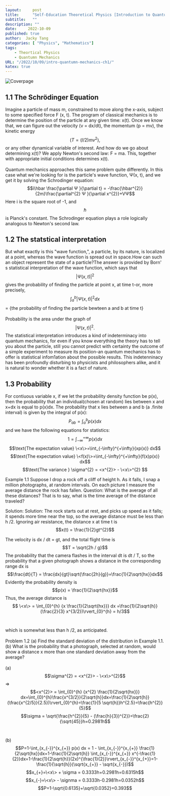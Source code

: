 ```yaml
---
layout:     post
title:      "Self-Education Theoretical Physics [Introduction to Quantumn Mechanics] Chapter 1: The Wave Function"
subtitle:   ""
description: ""
date:     2022-10-09
published: true
author:  Jacky Tang
categories: [ "Physics", "Mathematics"]
tags:
    - Theortical Physics
    - Quantumn Mechanics
URL: "/2022/10/09/intro-quantumn-mechanics-ch1/"
katex: true
---
```


<!--more-->
![Coverpage](/img/intro-quantumn-mechanics/cover.png)
  ##  1.1 The Schrödinger Equation
Imagine a particle of mass m, constrained to move along the x-axis, subject to some specified force F (x, t). The program of classical mechanics is to determine the position of the particle at any given time: x(t).
Once we know that, we can figure out the velocity (v = dx/dt), the momentum (p = mv), the kinetic energy $$(T = (l/2)mv^{2}),$$ or any other dynamical variable of interest. And how do we go about determining x(t)?
We apply Newton's second law: F = ma. This, together with appropriate initial conditions determines x(t).<br/>  
Quantum mechanics approaches this same problem quite differently. In this case what we're looking for is the particle's wave function, Ψ(x, t), and we get it by solving the Schrodinger equation: 
$$i\hbar \frac{\partial Ψ }{\partial t} = -\frac{\hbar^{2}}{2m}\frac{\partial^{2} Ψ }{\partial x^{2}}+VΨ$$
Here i is the square root of -1, and $$\hbar$$ is Planck's constant.
The Schrodinger equation plays a role logically analogous to Newton's second law.

  ## 1.2 The statstical interpretation
But what exactly is this "wave function,", a particle, by its nature, is localized at a point, whereas the wave function is spread out in space.How can such an object represent the state of a particle?The answer
is provided by Born' s statistical interpretation of the wave function, which says that $$|Ψ(x, t)|^{2}$$ gives the probability of finding the particle at point x, at time t-or,
more precisely, 
$$\int_{a}^{b}{|Ψ(x, t)|^{2}} dx$$ = {the probability of finding the particle bewteen a and b at time t}<br/>  
Probability is the area under the graph of $$|Ψ(x, t)|^{2}.$$
The statistical interpretation introduces a kind of indeterminacy into quantum mechanics, for even if you know everything the theory has to tell you about
the particle, still you cannot predict with certainty the outcome of a simple experiment to measure its position-an quantum mechanics has to offer is statistical infom1ation about the possible results. This indetenninacy
has been profoundly disturbing to physicists and philosophers alike, and it is natural to wonder whether it is a fact of nature.

  ## 1.3 Probability
For contiuous variable x, if we let the probability density function be p(x), then the probability that an individual(chosen at random) lies between x and x+dx is equal to p(x)dx.
The probability that x lies between a and b (a .finite interval) is given by the integral of p(x): $$P_{ab}=\int_{a}^{b}{p(x)} dx$$ and we have the following equations for statistics:
$$1=\int_{-\infty}^{+\infty}{p(x)} dx$$
$$\text{The expectation value} \<x\>=\int_{-\infty}^{+\infty}{xp(x)} dx$$
$$\text{The expectation value} \<f(x)\>=\int_{-\infty}^{+\infty}{f(x)p(x)} dx$$
$$\text{The variance }  \sigma^{2} = <x^{2}> - \<x\>^{2} $$

Example 1.1 Suppose I drop a rock off a cliff of height h. As it falls, I snap a million photographs, at random intervals. On each picture I measure the average distance the rock has fallen. Question: What is the average of all these distances?
That is to say, what is the time average of the distance traveled?

Solution: Solution: The rock starts out at rest, and picks up speed as it falls; it spends more time near the top, so the average distance must be less than h /2. Ignoring air resistance, the distance x at time t is 
$$x(t) = \frac{1}{2}gt^{2}$$

The velocity is dx / dt = gt, and the total flight time is $$T = \sqrt{2h / g}$$ The probability that the camera flashes in the interval dt is dt / T, so the probability that a given photograph shows a distance in the corresponding 
range dx is $$\frac{dt}{T} = \frac{dx}{gt}\sqrt{\frac{2h}{g}}=\frac{1}{2\sqrt{hx}}dx$$
Evidently the probability density is
$$p(x) = \frac{1}{2\sqrt{hx}}$$
Thus, the average distance is $$ \<x\> = \int_{0}^{h} {x \frac{1}{2\sqrt{hx}}} dx =\frac{1}{2\sqrt{h}}(\frac{2}{3} x^{3/2})\rvert_{0}^{h} = h/3$$ <br/>  
which is somewhat less than h /2, as anticipated.
<br/>  
Problem 1.2
(a)	Find the standard deviation of the distribution in Example 1.1.
(b)	What is the probability that a photograph, selected at random, would show a distance x more than one standard deviation away from the average?<br/>  
(a)
$$\sigma^{2} = <x^{2}> - \<x\>^{2}$$ =>
$$<x^{2}> = \int_{0}^{h} {x^{2} \frac{1}{2\sqrt{hx}}} dx=\int_{0}^{h}\frac{x^{3/2}}{2\sqrt{h}}dx=\frac{1}{2\sqrt{h}}(\frac{x^{2/5}}{2.5})\rvert_{0}^{h}=\frac{1}{5 \sqrt{h}}h^{2.5}=\frac{h^{2}}{5}$$
$$\sigma = \sqrt{\frac{h^{2}}{5} - (\frac{h}{3})^{2}}=\frac{2}{\sqrt{45}}h=0.2981h$$
<br/>  
(b)
$$P=1-\int_{x_{-}}^{x_{+}} p(x) dx = 1 - \int_{x_{-}}^{x_{+}} \frac{1}{2\sqrt{hx}}dx=1-\frac{1}{2\sqrt{h}} \int_{x_{-}}^{x_{+}} x^{-\frac{1}{2}}dx=1-\frac{1}{2\sqrt{h}}(2x)^{\frac{1}{2}}\rvert_{x_{-}}^{x_{+}}=1-\frac{1}{\sqrt{h}}(\sqrt{x_{+}} - \sqrt{x_{-}})$$
$$x_{+}=\<x\> + \sigma = 0.3333h+0.2981h=0.6315h$$
$$x_{-}=\<x\> - \signma = 0.3333h-0.2981h=0.0352h$$
$$P=1-\sqrt{0.6135}+\sqrt{0.0352}=0.393$$

